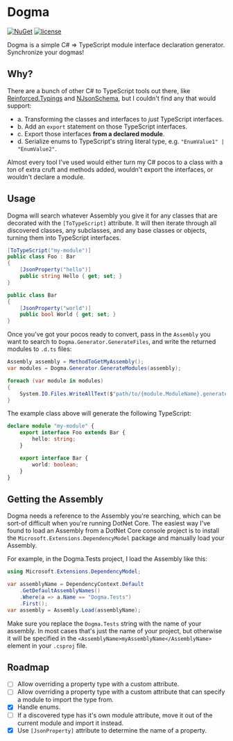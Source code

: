 # Dogma

[![NuGet](https://img.shields.io/nuget/v/Dogma.svg?maxAge=3600)](https://www.nuget.org/packages/Dogma/)
[![license](https://img.shields.io/github/license/nozzlegear/dogma.svg?maxAge=3600)](https://raw.githubusercontent.com/nozzlegear/dogma/master/LICENSE)

Dogma is a simple C# => TypeScript module interface declaration generator. Synchronize your dogmas!

## Why?

There are a bunch of other C# to TypeScript tools out there, like [Reinforced.Typings](https://github.com/reinforced/Reinforced.Typings) and [NJsonSchema](https://github.com/rsuter/NJsonSchema), but I couldn't find any that would support:

- a. Transforming the classes and interfaces to *just* TypeScript interfaces.
- b. Add an `export` statement on those TypeScript interfaces.
- c. Export those interfaces **from a declared module**. 
- d. Serialize enums to TypeScript's string literal type, e.g. `"EnumValue1" | "EnumValue2"`.

Almost every tool I've used would either turn my C# pocos to a class with a ton of extra cruft and methods added, wouldn't export the interfaces, or wouldn't declare a module. 

## Usage

Dogma will search whatever Assembly you give it for any classes that are decorated with the `[ToTypeScript]` attribute. It will then iterate through all discovered classes, any subclasses, and any base classes or objects, turning them into TypeScript interfaces.

```cs
[ToTypeScript("my-module")]
public class Foo : Bar
{
    [JsonProperty("hello")]
    public string Hello { get; set; }
}

public class Bar
{
    [JsonProperty("world")]
    public bool World { get; set; }
}
```

Once you've got your pocos ready to convert, pass in the `Assembly` you want to search to `Dogma.Generator.GenerateFiles`, and write the returned modules to `.d.ts` files:

```cs
Assembly assembly = MethodToGetMyAssembly();
var modules = Dogma.Generator.GenerateModules(assembly);

foreach (var module in modules)
{
    System.IO.Files.WriteAllText($"path/to/{module.ModuleName}.generated.d.ts", file.Code);
}
```

The example class above will generate the following TypeScript:

```typescript
declare module "my-module" {
    export interface Foo extends Bar {
        hello: string;
    }

    export interface Bar {
        world: boolean;
    }
}
```

## Getting the Assembly

Dogma needs a reference to the Assembly you're searching, which can be sort-of difficult when you're running DotNet Core. The easiest way I've found to load an Assembly from a DotNet Core console project is to install the `Microsoft.Extensions.DependencyModel` package and manually load your Assembly.

For example, in the Dogma.Tests project, I load the Assembly like this:

```cs
using Microsoft.Extensions.DependencyModel;

var assemblyName = DependencyContext.Default
    .GetDefaultAssemblyNames()
    .Where(a => a.Name == "Dogma.Tests")
    .First();
var assembly = Assembly.Load(assemblyName);
```

Make sure you replace the `Dogma.Tests` string with the name of your assembly. In most cases that's just the name of your project, but otherwise it will be specified in the `<AssemblyName>myAssemblyName</AssemblyName>` element in your `.csproj` file.

## Roadmap

- [ ] Allow overriding a property type with a custom attribute. 
- [ ] Allow overriding a property type with a custom attribute that can specify a module to import the type from.
- [x] Handle enums.
- [ ] If a discovered type has it's own module attribute, move it out of the current module and import it instead.
- [x] Use `[JsonProperty]` attribute to determine the name of a property.
